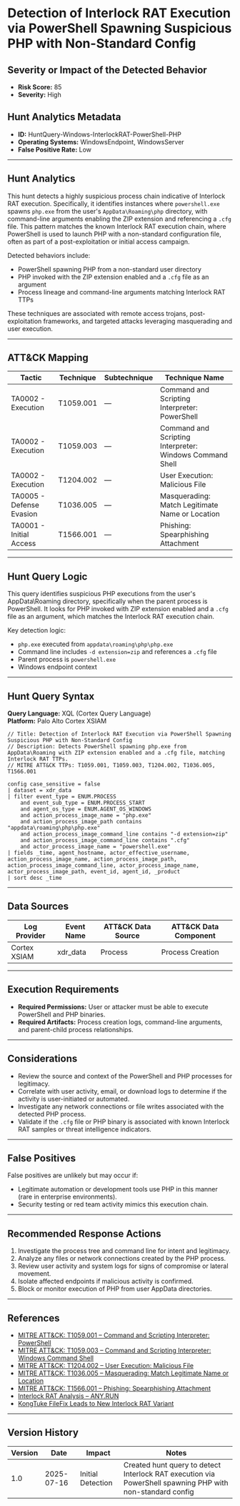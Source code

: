 # Detection of Interlock RAT Execution via PowerShell Spawning Suspicious PHP with Non-Standard Config

## Severity or Impact of the Detected Behavior
- **Risk Score:** 85
- **Severity:** High

## Hunt Analytics Metadata

- **ID:** HuntQuery-Windows-InterlockRAT-PowerShell-PHP
- **Operating Systems:** WindowsEndpoint, WindowsServer
- **False Positive Rate:** Low

---

## Hunt Analytics

This hunt detects a highly suspicious process chain indicative of Interlock RAT execution. Specifically, it identifies instances where `powershell.exe` spawns `php.exe` from the user's `AppData\Roaming\php` directory, with command-line arguments enabling the ZIP extension and referencing a `.cfg` file. This pattern matches the known Interlock RAT execution chain, where PowerShell is used to launch PHP with a non-standard configuration file, often as part of a post-exploitation or initial access campaign.

Detected behaviors include:

- PowerShell spawning PHP from a non-standard user directory
- PHP invoked with the ZIP extension enabled and a `.cfg` file as an argument
- Process lineage and command-line arguments matching Interlock RAT TTPs

These techniques are associated with remote access trojans, post-exploitation frameworks, and targeted attacks leveraging masquerading and user execution.

---

## ATT&CK Mapping

| Tactic                        | Technique   | Subtechnique | Technique Name                                 |
|------------------------------|-------------|--------------|-----------------------------------------------|
| TA0002 - Execution           | T1059.001   | —            | Command and Scripting Interpreter: PowerShell |
| TA0002 - Execution           | T1059.003   | —            | Command and Scripting Interpreter: Windows Command Shell |
| TA0002 - Execution           | T1204.002   | —            | User Execution: Malicious File                |
| TA0005 - Defense Evasion     | T1036.005   | —            | Masquerading: Match Legitimate Name or Location |
| TA0001 - Initial Access      | T1566.001   | —            | Phishing: Spearphishing Attachment            |

---

## Hunt Query Logic

This query identifies suspicious PHP executions from the user's AppData\Roaming directory, specifically when the parent process is PowerShell. It looks for PHP invoked with ZIP extension enabled and a `.cfg` file as an argument, which matches the Interlock RAT execution chain.

Key detection logic:

- `php.exe` executed from `appdata\roaming\php\php.exe`
- Command line includes `-d extension=zip` and references a `.cfg` file
- Parent process is `powershell.exe`
- Windows endpoint context

---

## Hunt Query Syntax

**Query Language:** XQL (Cortex Query Language)  
**Platform:** Palo Alto Cortex XSIAM

```xql
// Title: Detection of Interlock RAT Execution via PowerShell Spawning Suspicious PHP with Non-Standard Config
// Description: Detects PowerShell spawning php.exe from AppData\Roaming with ZIP extension enabled and a .cfg file, matching Interlock RAT TTPs.
// MITRE ATT&CK TTPs: T1059.001, T1059.003, T1204.002, T1036.005, T1566.001

config case_sensitive = false 
| dataset = xdr_data 
| filter event_type = ENUM.PROCESS 
    and event_sub_type = ENUM.PROCESS_START 
    and agent_os_type = ENUM.AGENT_OS_WINDOWS 
    and action_process_image_name = "php.exe" 
    and action_process_image_path contains "appdata\roaming\php\php.exe" 
    and action_process_image_command_line contains "-d extension=zip" 
    and action_process_image_command_line contains ".cfg" 
    and actor_process_image_name = "powershell.exe" 
| fields _time, agent_hostname, actor_effective_username, action_process_image_name, action_process_image_path, action_process_image_command_line, actor_process_image_name, actor_process_image_path, event_id, agent_id, _product 
| sort desc _time  
```

---

## Data Sources

| Log Provider   | Event Name       | ATT&CK Data Source  | ATT&CK Data Component  |
|----------------|------------------|---------------------|------------------------|
| Cortex XSIAM   | xdr_data         | Process             | Process Creation       |

---

## Execution Requirements

- **Required Permissions:** User or attacker must be able to execute PowerShell and PHP binaries.
- **Required Artifacts:** Process creation logs, command-line arguments, and parent-child process relationships.

---

## Considerations

- Review the source and context of the PowerShell and PHP processes for legitimacy.
- Correlate with user activity, email, or download logs to determine if the activity is user-initiated or automated.
- Investigate any network connections or file writes associated with the detected PHP process.
- Validate if the `.cfg` file or PHP binary is associated with known Interlock RAT samples or threat intelligence indicators.

---

## False Positives

False positives are unlikely but may occur if:

- Legitimate automation or development tools use PHP in this manner (rare in enterprise environments).
- Security testing or red team activity mimics this execution chain.

---

## Recommended Response Actions

1. Investigate the process tree and command line for intent and legitimacy.
2. Analyze any files or network connections created by the PHP process.
3. Review user activity and system logs for signs of compromise or lateral movement.
4. Isolate affected endpoints if malicious activity is confirmed.
5. Block or monitor execution of PHP from user AppData directories.

---

## References

- [MITRE ATT&CK: T1059.001 – Command and Scripting Interpreter: PowerShell](https://attack.mitre.org/techniques/T1059/001/)
- [MITRE ATT&CK: T1059.003 – Command and Scripting Interpreter: Windows Command Shell](https://attack.mitre.org/techniques/T1059/003/)
- [MITRE ATT&CK: T1204.002 – User Execution: Malicious File](https://attack.mitre.org/techniques/T1204/002/)
- [MITRE ATT&CK: T1036.005 – Masquerading: Match Legitimate Name or Location](https://attack.mitre.org/techniques/T1036/005/)
- [MITRE ATT&CK: T1566.001 – Phishing: Spearphishing Attachment](https://attack.mitre.org/techniques/T1566/001/)
- [Interlock RAT Analysis – ANY.RUN](https://any.run/malware-trends/interlock)
- [KongTuke FileFix Leads to New Interlock RAT Variant](https://thedfirreport.com/2025/07/14/kongtuke-filefix-leads-to-new-interlock-rat-variant/)

---

## Version History

| Version | Date       | Impact            | Notes                                                                                      |
|---------|------------|-------------------|--------------------------------------------------------------------------------------------|
| 1.0     | 2025-07-16 | Initial Detection | Created hunt query to detect Interlock RAT execution via PowerShell spawning PHP with non-standard config |
